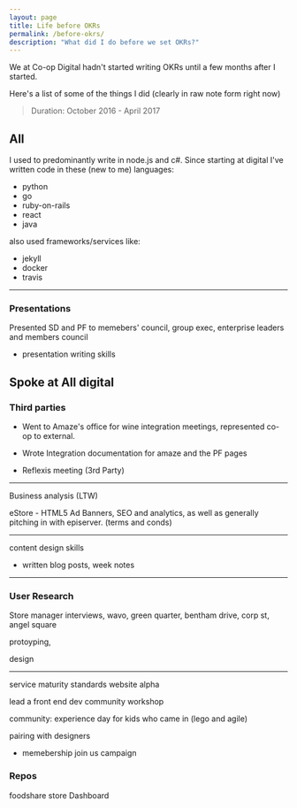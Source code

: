 ```yaml
---
layout: page
title: Life before OKRs
permalink: /before-okrs/
description: "What did I do before we set OKRs?"
---
```


We at Co-op Digital hadn't started writing OKRs until a few months after I started.

Here's a list of some of the things I did (clearly in raw note form right now)

> Duration: October 2016 - April 2017

## All
I used to predominantly write in node.js and c#.
Since starting at digital I've written code in these (new to me) languages:
+ python
+ go
+ ruby-on-rails
+ react
+ java

also used frameworks/services like:
+ jekyll
+ docker
+ travis

---
### Presentations

Presented SD and PF to memebers' council, group exec, enterprise leaders and members council
* presentation writing skills

Spoke at All digital
---

### Third parties

* Went to Amaze's office for wine integration meetings, represented co-op to external.
* Wrote Integration documentation for amaze and the PF pages

* Reflexis meeting (3rd Party)

---
Business analysis (LTW)

eStore - HTML5 Ad Banners, SEO and analytics, as well as generally pitching in with episerver. (terms and conds)

---

content design skills
* written blog posts, week notes


---
### User Research
Store manager interviews,
wavo, green quarter, bentham drive, corp st, angel square


protoyping,

design

---

service maturity standards website alpha

lead a front end dev community workshop


community: experience day for kids who came in (lego and agile)

pairing with designers
* memebership join us campaign


### Repos

foodshare
store Dashboard
